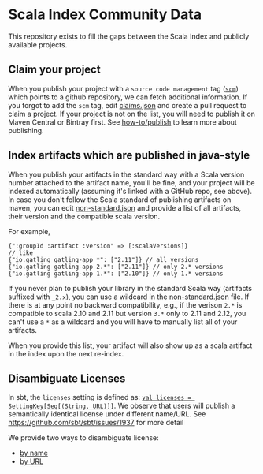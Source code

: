 # Scala Index Community Data

This repository exists to fill the gaps between the Scala Index and publicly available projects.

## Claim your project

When you publish your project with a `source code management` tag ([`scm`](http://maven.apache.org/scm/git.html)) 
which points to a github repository, we can fetch additional information. If you forgot to add the `scm` tag, 
edit [claims.json](claims.json) and create a pull request to claim a project. If your project is not on the list, 
you will need to publish it on Maven Central or Bintray first. See [how-to/publish](how-to/publish.md) to learn 
more about publishing.

## Index artifacts which are published in java-style

When you publish your artifacts in the standard way with a Scala version number attached to the artifact
name, you'll be fine, and your project will be indexed automatically (assuming it's linked with a GitHub repo, see above). In case
you don't follow the Scala standard of publishing artifacts on maven, you can edit [non-standard.json](non-standard.json) and provide a list of all artifacts, their version and the compatible scala version.

For example,
```
{":groupId :artifact :version" => [:scalaVersions]}
// like
{"io.gatling gatling-app *": ["2.11"]} // all versions
{"io.gatling gatling-app 2.*": ["2.11"]} // only 2.* versions
{"io.gatling gatling-app 1.*": ["2.10"]} // only 1.* versions
```

If you never plan to publish your library in the standard Scala way (artifacts suffixed with `_2.x`), you can use a wildcard in the [non-standard.json](non-standard.json) file. If there is at any point no backward compatibility, e.g., if the verison `2.*` is compatible to scala 2.10 and 2.11 but version `3.*` only to 2.11 and 2.12, you can't use a `*` as a wildcard and you will have to manually list all of your artifacts.

When you provide this list, your artifact will also show up as a scala artifact in the index upon the next re-index.

## Disambiguate Licenses

In sbt, the `licenses` setting is defined as: [`val licenses = SettingKey[Seq[(String, URL)]]`](
https://github.com/sbt/sbt/blob/1.0.x/main/src/main/scala/sbt/Keys.scala#L263). We observe that users 
will publish a semantically identical license under different name/URL. See https://github.com/sbt/sbt/issues/1937 
for more detail

We provide two ways to disambiguate license:

* [by name](licenses/byName.json)
* [by URL](licenses/byURL.json)
